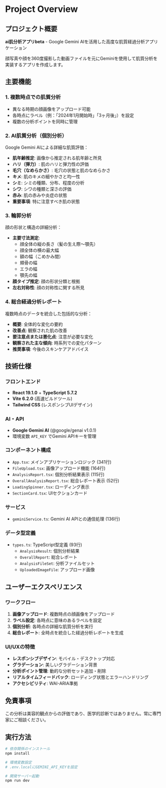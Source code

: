 # Project Overview

## プロジェクト概要

**ai肌分析アプリbeta** - Google Gemini AIを活用した高度な肌質経過分析アプリケーション

顔写真や顔を360度撮影した動画ファイルを元にGeminiを使用して肌質分析を実装するアプリを作成します。

## 主要機能

### 1. 複数時点での肌質分析
- 異なる時期の顔画像をアップロード可能
- 各時点にラベル（例：「2024年1月開始時」「3ヶ月後」）を設定
- 複数の分析ポイントを同時に管理

### 2. AI肌質分析（個別分析）
Google Gemini AIによる詳細な肌質評価：
- **肌年齢推定**: 画像から推定される肌年齢と所見
- **ハリ（弾力）**: 肌のハリと弾力性の評価
- **毛穴（なめらかさ）**: 毛穴の状態と肌のなめらかさ
- **キメ**: 肌のキメの細やかさと均一性
- **シミ**: シミの種類、分布、程度の分析
- **シワ**: シワの種類と深さの評価
- **赤み**: 肌の赤みや炎症の状態
- **重要事項**: 特に注意すべき肌の状態

### 3. 輪郭分析
顔の形状と構造の詳細分析：
- **主要寸法測定**:
  - 顔全体の縦の長さ（髪の生え際～顎先）
  - 顔全体の横の最大幅
  - 額の幅（こめかみ間）
  - 頬骨の幅
  - エラの幅
  - 顎先の幅
- **顔タイプ推定**: 顔の形状分類と根拠
- **左右対称性**: 顔の対称性に関する所見

### 4. 総合経過分析レポート
複数時点のデータを統合した包括的な分析：
- **概要**: 全体的な変化の要約
- **改善点**: 観察された肌の改善
- **要注意点または悪化点**: 注意が必要な変化
- **観察された主な傾向**: 時系列での変化パターン
- **推奨事項**: 今後のスキンケアアドバイス

## 技術仕様

### フロントエンド
- **React 19.1.0** + **TypeScript 5.7.2**
- **Vite 6.2.0** (高速ビルドツール)
- **Tailwind CSS** (レスポンシブUIデザイン)

### AI・API
- **Google Gemini AI** (@google/genai v1.0.1)
- 環境変数 `API_KEY` でGemini APIキーを管理

### コンポーネント構成
- `App.tsx`: メインアプリケーションロジック (341行)
- `FileUpload.tsx`: 画像アップロード機能 (164行)
- `AnalysisReport.tsx`: 個別分析結果表示 (115行)
- `OverallAnalysisReport.tsx`: 総合レポート表示 (52行)
- `LoadingSpinner.tsx`: ローディング表示
- `SectionCard.tsx`: UIセクションカード

### サービス
- `geminiService.ts`: Gemini AI APIとの通信処理 (136行)

### データ型定義
- `types.ts`: TypeScript型定義 (93行)
  - `AnalysisResult`: 個別分析結果
  - `OverallReport`: 総合レポート
  - `AnalysisFileSet`: 分析ファイルセット
  - `UploadedImageFile`: アップロード画像

## ユーザーエクスペリエンス

### ワークフロー
1. **画像アップロード**: 複数時点の顔画像をアップロード
2. **ラベル設定**: 各時点に意味のあるラベルを設定
3. **個別分析**: 各時点の詳細な肌質分析を実行
4. **総合レポート**: 全時点を統合した経過分析レポートを生成

### UI/UXの特徴
- **レスポンシブデザイン**: モバイル・デスクトップ対応
- **グラデーション**: 美しいグラデーション背景
- **分析ポイント管理**: 動的な分析セット追加・削除
- **リアルタイムフィードバック**: ローディング状態とエラーハンドリング
- **アクセシビリティ**: WAI-ARIA準拠

## 免責事項

この分析は美容的観点からの評価であり、医学的診断ではありません。常に専門家にご相談ください。

## 実行方法

```bash
# 依存関係のインストール
npm install

# 環境変数設定
# .env.localにGEMINI_API_KEYを設定

# 開発サーバー起動
npm run dev
```